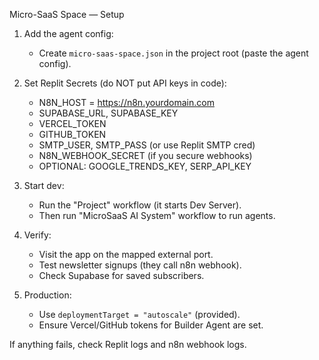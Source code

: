 Micro-SaaS Space — Setup

1. Add the agent config:
   - Create `micro-saas-space.json` in the project root (paste the agent config).

2. Set Replit Secrets (do NOT put API keys in code):
   - N8N_HOST = https://n8n.yourdomain.com
   - SUPABASE_URL, SUPABASE_KEY
   - VERCEL_TOKEN
   - GITHUB_TOKEN
   - SMTP_USER, SMTP_PASS (or use Replit SMTP cred)
   - N8N_WEBHOOK_SECRET (if you secure webhooks)
   - OPTIONAL: GOOGLE_TRENDS_KEY, SERP_API_KEY

3. Start dev:
   - Run the "Project" workflow (it starts Dev Server).
   - Then run "MicroSaaS AI System" workflow to run agents.

4. Verify:
   - Visit the app on the mapped external port.
   - Test newsletter signups (they call n8n webhook).
   - Check Supabase for saved subscribers.

5. Production:
   - Use `deploymentTarget = "autoscale"` (provided).
   - Ensure Vercel/GitHub tokens for Builder Agent are set.

If anything fails, check Replit logs and n8n webhook logs.
